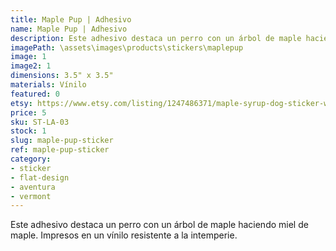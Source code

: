 ```yaml
---
title: Maple Pup | Adhesivo
name: Maple Pup | Adhesivo
description: Este adhesivo destaca un perro con un árbol de maple haciendo miel de maple. Impresos en un vínilo resistente a la intemperie.
imagePath: \assets\images\products\stickers\maplepup
image: 1
image2: 1
dimensions: 3.5" x 3.5"
materials: Vínilo
featured: 0
etsy: https://www.etsy.com/listing/1247486371/maple-syrup-dog-sticker-weatherproof
price: 5
sku: ST-LA-03
stock: 1
slug: maple-pup-sticker
ref: maple-pup-sticker
category:
- sticker
- flat-design
- aventura
- vermont
---
```

Este adhesivo destaca un perro con un árbol de maple haciendo miel de maple. Impresos en un vínilo resistente a la intemperie.